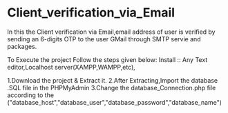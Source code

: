 # Client_verification_via_Email
In this the Client verification via Email,email address of user is verified by sending an 6-digits OTP to the user GMail 
through SMTP servie and packages.

To Execute the project Follow the steps given below:
 Install :: Any Text editor,Localhost server(XAMPP,WAMPP,etc),
 
1.Download the project & Extract it.
2.After Extracting,Import the database .SQL file in the PHPMyAdmin
3.Change the database_Connection.php file according to the ("database_host","database_user","database_password","database_name")
